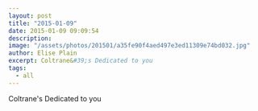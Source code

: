 ```yaml
---
layout: post
title: "2015-01-09"
date: 2015-01-09 09:09:54
description: 
image: "/assets/photos/201501/a35fe90f4aed497e3ed11309e74bd032.jpg"
author: Elise Plain
excerpt: Coltrane&#39;s Dedicated to you
tags: 
  - all
---
```


Coltrane&#39;s Dedicated to you
<p></p>
